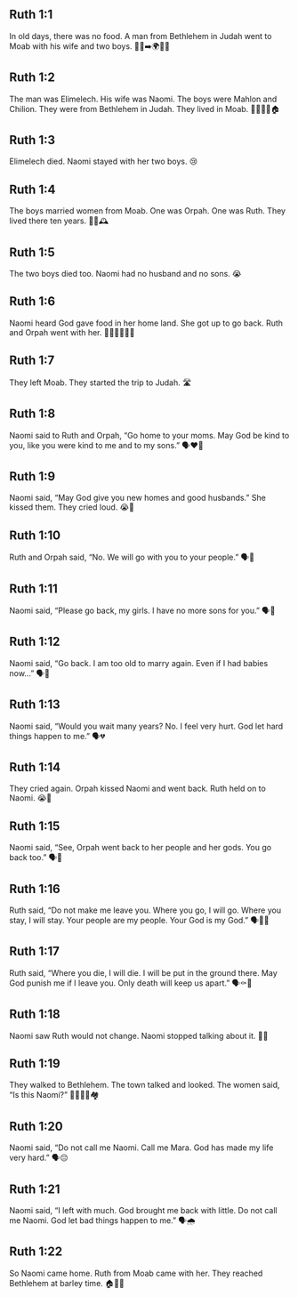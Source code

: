 ## Ruth 1:1
In old days, there was no food. A man from Bethlehem in Judah went to Moab with his wife and two boys. 🚶‍♂️➡️🌍🍞❌
## Ruth 1:2
The man was Elimelech. His wife was Naomi. The boys were Mahlon and Chilion. They were from Bethlehem in Judah. They lived in Moab. 🧑‍🧑‍🧒‍🧒🏠
## Ruth 1:3
Elimelech died. Naomi stayed with her two boys. 😢
## Ruth 1:4
The boys married women from Moab. One was Orpah. One was Ruth. They lived there ten years. 💍💍🕰️
## Ruth 1:5
The two boys died too. Naomi had no husband and no sons. 😭
## Ruth 1:6
Naomi heard God gave food in her home land. She got up to go back. Ruth and Orpah went with her. 🍞🙏🚶‍♀️🚶‍♀️
## Ruth 1:7
They left Moab. They started the trip to Judah. 🛣️
## Ruth 1:8
Naomi said to Ruth and Orpah, “Go home to your moms. May God be kind to you, like you were kind to me and to my sons.” 🗣️❤️🙏
## Ruth 1:9
Naomi said, “May God give you new homes and good husbands.” She kissed them. They cried loud. 😭💋
## Ruth 1:10
Ruth and Orpah said, “No. We will go with you to your people.” 🗣️🤝
## Ruth 1:11
Naomi said, “Please go back, my girls. I have no more sons for you.” 🗣️🙁
## Ruth 1:12
Naomi said, “Go back. I am too old to marry again. Even if I had babies now…” 🗣️🧓
## Ruth 1:13
Naomi said, “Would you wait many years? No. I feel very hurt. God let hard things happen to me.” 🗣️💔
## Ruth 1:14
They cried again. Orpah kissed Naomi and went back. Ruth held on to Naomi. 😭🤗
## Ruth 1:15
Naomi said, “See, Orpah went back to her people and her gods. You go back too.” 🗣️👋
## Ruth 1:16
Ruth said, “Do not make me leave you. Where you go, I will go. Where you stay, I will stay. Your people are my people. Your God is my God.” 🗣️🤝🙏
## Ruth 1:17
Ruth said, “Where you die, I will die. I will be put in the ground there. May God punish me if I leave you. Only death will keep us apart.” 🗣️⚰️🤞
## Ruth 1:18
Naomi saw Ruth would not change. Naomi stopped talking about it. 👀🤫
## Ruth 1:19
They walked to Bethlehem. The town talked and looked. The women said, “Is this Naomi?” 🚶‍♀️🚶‍♀️🏘️
## Ruth 1:20
Naomi said, “Do not call me Naomi. Call me Mara. God has made my life very hard.” 🗣️😔
## Ruth 1:21
Naomi said, “I left with much. God brought me back with little. Do not call me Naomi. God let bad things happen to me.” 🗣️🌧️
## Ruth 1:22
So Naomi came home. Ruth from Moab came with her. They reached Bethlehem at barley time. 🏠🤝🌾
